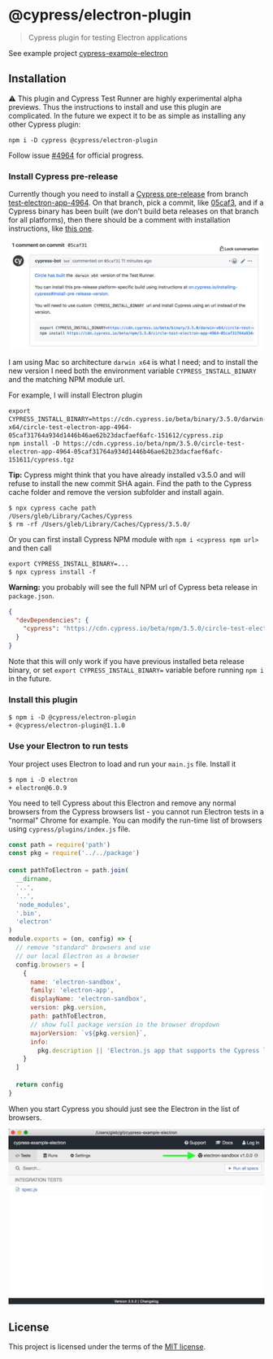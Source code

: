 # @cypress/electron-plugin
> Cypress plugin for testing Electron applications

See example project [cypress-example-electron](https://github.com/cypress-io/cypress-example-electron)

## Installation

⚠️ This plugin and Cypress Test Runner are highly experimental alpha previews. Thus the instructions to install and use this plugin are complicated. In the future we expect it to be as simple as installing any other Cypress plugin:

```shell
npm i -D cypress @cypress/electron-plugin
```

Follow issue [#4964](https://github.com/cypress-io/cypress/issues/4964) for official progress.

### Install Cypress pre-release

Currently though you need to install a [Cypress pre-release](https://on.cypress.io/installing-cypress#Install-pre-release-version) from branch [test-electron-app-4964](https://github.com/cypress-io/cypress/commits/test-electron-app-4964). On that branch, pick a commit, like [05caf3](https://github.com/cypress-io/cypress/commit/05caf31764a934d1446b46ae62b23dacfaef6afc), and if a Cypress binary has been built (we don't build beta releases on that branch for all platforms), then there should be a comment with installation instructions, like [this one](https://github.com/cypress-io/cypress/commit/05caf31764a934d1446b46ae62b23dacfaef6afc#commitcomment-35076452).

![Beta build installation instructions](images/install.png)

I am using Mac so architecture `darwin x64` is what I need; and to install the new version I need both the environment variable `CYPRESS_INSTALL_BINARY` and the matching NPM module url.

For example, I will install Electron plugin

```shell
export CYPRESS_INSTALL_BINARY=https://cdn.cypress.io/beta/binary/3.5.0/darwin-x64/circle-test-electron-app-4964-05caf31764a934d1446b46ae62b23dacfaef6afc-151612/cypress.zip
npm install -D https://cdn.cypress.io/beta/npm/3.5.0/circle-test-electron-app-4964-05caf31764a934d1446b46ae62b23dacfaef6afc-151611/cypress.tgz
```

**Tip:** Cypress might think that you have already installed v3.5.0 and will refuse to install the new commit SHA again. Find the path to the Cypress cache folder and remove the version subfolder and install again.

```shell
$ npx cypress cache path
/Users/gleb/Library/Caches/Cypress
$ rm -rf /Users/gleb/Library/Caches/Cypress/3.5.0/
```

Or you can first install Cypress NPM module with `npm i <cypress npm url>` and then call

```shell
export CYPRESS_INSTALL_BINARY=...
$ npx cypress install -f
```

**Warning:** you probably will see the full NPM url of Cypress beta release in `package.json`.

```json
{
  "devDependencies": {
    "cypress": "https://cdn.cypress.io/beta/npm/3.5.0/circle-test-electron-app-4964-05caf31764a934d1446b46ae62b23dacfaef6afc-151611/cypress.tgz",
  }
}
```

Note that this will only work if you have previous installed beta release binary, or set `export CYPRESS_INSTALL_BINARY=` variable before running `npm i` in the future.

### Install this plugin

```shell
$ npm i -D @cypress/electron-plugin
+ @cypress/electron-plugin@1.1.0
```

### Use your Electron to run tests

Your project uses Electron to load and run your `main.js` file. Install it

```shell
$ npm i -D electron
+ electron@6.0.9
```

You need to tell Cypress about this Electron and remove any normal browsers from the Cypress browsers list - you cannot run Electron tests in a "normal" Chrome for example. You can modify the run-time list of browsers using `cypress/plugins/index.js` file.

```js
const path = require('path')
const pkg = require('../../package')

const pathToElectron = path.join(
  __dirname,
  '..',
  '..',
  'node_modules',
  '.bin',
  'electron'
)
module.exports = (on, config) => {
  // remove "standard" browsers and use
  // our local Electron as a browser
  config.browsers = [
    {
      name: 'electron-sandbox',
      family: 'electron-app',
      displayName: 'electron-sandbox',
      version: pkg.version,
      path: pathToElectron,
      // show full package version in the browser dropdown
      majorVersion: `v${pkg.version}`,
      info:
        pkg.description || 'Electron.js app that supports the Cypress launcher'
    }
  ]

  return config
}
```

When you start Cypress you should just see the Electron in the list of browsers.

![Only your local Electron is shown](images/electron-only.png)

## License

This project is licensed under the terms of the [MIT license](/LICENSE.md).
